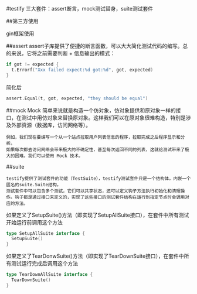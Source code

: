#testify
三大套件：assert断言，mock测试替身，suite测试套件

##第三方使用

gin框架使用

##assert
assert子库提供了便捷的断言函数，可以大大简化测试代码的编写。总的来说，它将之前需要判断 + 信息输出的模式：
```go
if got != expected {
  t.Errorf("Xxx failed expect:%d got:%d", got, expected)
}
```
简化后
```go
assert.Equal(t, got, expected, "they should be equal")
```


##mock
Mock 简单来说就是构造一个仿对象，仿对象提供和原对象一样的接口，在测试中用仿对象来替换原对象。这样我们可以在原对象很难构造，特别是涉及外部资源（数据库，访问网络等）。
    
    例如，我们现在要编写一个从一个站点拉取用户列表信息的程序，拉取完成之后程序显示和分析。
    如果每次都去访问网络会带来极大的不确定性，甚至每次返回不同的列表，这就给测试带来了极大的困难。我们可以使用 Mock 技术。

##suite

    testify提供了测试套件的功能（TestSuite），testify测试套件只是一个结构体，内嵌一个匿名的suite.Suite结构。
    测试套件中可以包含多个测试，它们可以共享状态，还可以定义钩子方法执行初始化和清理操作。钩子都是通过接口来定义的，实现了这些接口的测试套件结构在运行到指定节点时会调用对应的方法。
如果定义了SetupSuite()方法（即实现了SetupAllSuite接口），在套件中所有测试开始运行前调用这个方法
```go
type SetupAllSuite interface {
  SetupSuite()
}
```
如果定义了TearDonwSuite()方法（即实现了TearDownSuite接口），在套件中所有测试运行完成后调用这个方法
```go
type TearDownAllSuite interface {
  TearDownSuite()
}
```
